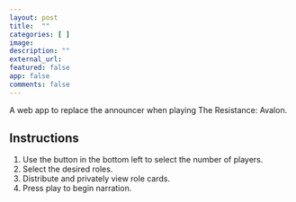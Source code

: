 ```yaml
---
layout: post
title:  ""
categories: [ ]
image:
description: ""
external_url:
featured: false
app: false
comments: false
---
```


A web app to replace the announcer when playing The Resistance: Avalon.

## Instructions

1. Use the button in the bottom left to select the number of players.
2. Select the desired roles.
3. Distribute and privately view role cards.
4. Press play to begin narration.